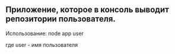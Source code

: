 ## Приложение, которое в консоль выводит репозитории пользователя. ##

Использование:
node app user

где user - имя пользователя
